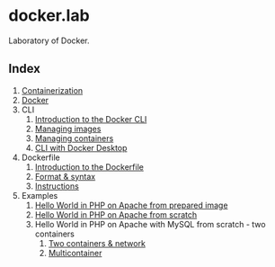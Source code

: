 # docker.lab

Laboratory of Docker.

## Index

1. [Containerization](doc/containerization.md)
2. [Docker](doc/docker.md)
3. CLI
    1. [Introduction to the Docker CLI](doc/cli_intro.md)
    2. [Managing images](doc/cli_images.md)
    3. [Managing containers](doc/cli_containers.md)
    4. [CLI with Docker Desktop](doc/cli_and_docker_desktop.md)
4. Dockerfile
    1. [Introduction to the Dockerfile](doc/dockerfile_intro.md)
    2. [Format & syntax](doc/dockerfile_format_and_syntax.md)
    3. [Instructions](doc/dockerfile_instructions.md)
5. Examples
    1. [Hello World in PHP on Apache from prepared image](example/hello-php-apache/hello-php-apache.md)
    2. [Hello World in PHP on Apache from scratch](example/hello-php-apache-from-scratch/hello-php-apache-from-scratch.md)
    3. Hello World in PHP on Apache with MySQL from scratch - two containers
        1. [Two containers & network](example/hello-php-and-mysql/network/hello-php-and-mysql.md)
        2. [Multicontainer](example/hello-php-and-mysql/compose/hello-php-and-mysql.md)

